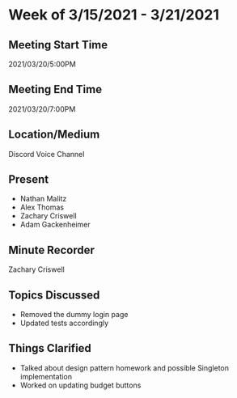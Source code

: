 # Week of 3/15/2021 - 3/21/2021
## Meeting Start Time
2021/03/20/5:00PM
## Meeting End Time
2021/03/20/7:00PM
## Location/Medium
Discord Voice Channel
## Present
- Nathan Malitz
- Alex Thomas
- Zachary Criswell
- Adam Gackenheimer
## Minute Recorder
Zachary Criswell
## Topics Discussed
- Removed the dummy login page
- Updated tests accordingly
## Things Clarified
- Talked about design pattern homework and possible Singleton implementation
- Worked on updating budget buttons
